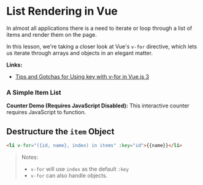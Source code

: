 # List Rendering in Vue

In almost all applications there is a need to iterate or loop through a list of items and render them on the page.

In this lesson, we're taking a closer look at Vue's `v-for` directive, which lets us iterate through arrays and objects in an elegant matter.

**Links:**

- [Tips and Gotchas for Using key with v-for in Vue.js 3](https://vueschool.io/articles/vuejs-tutorials/tips-and-gotchas-for-using-key-with-v-for-in-vue-js-3/)

<div class="vue-interactive-solution" data-solution-id="list" data-vue-app-script="list.js">
    <h3>A Simple Item List</h3>
    <div class="solution-container" id="vue-app-list">
        <noscript>
            <div class="solution-content noscript-solution p-3 bg-gray-50 border rounded-md">
                <p><strong>Counter Demo (Requires JavaScript Disabled):</strong> This interactive counter requires JavaScript to function.</p>
            </div>
        </noscript>
    </div>
</div>

## Destructure the `item` Object

```html
<li v-for="({id, name}, index) in items" :key="id">{{name}}</li>
```

> Notes:
>
> - `v-for` will use `index` as the default `:key`
> - `v-for` can also handle objects.
